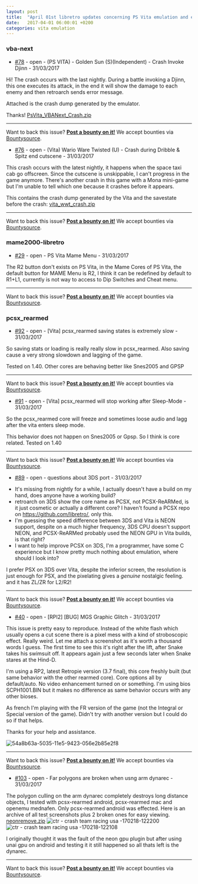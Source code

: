 ```yaml
---
layout: post
title:  "April 01st libretro updates concerning PS Vita emulation and emulators"
date:   2017-04-01 06:00:01 +0200
categories: vita emulation
---
```


### vba-next
- [#78](https://github.com/libretro/vba-next/issues/78) - open - (PS VITA) - Golden Sun (S)(Independent) - Crash Invoke Djinn - 31/03/2017

Hi! The crash occurs with the last nightly. During a battle invoking a Djinn, this one executes its attack, in the end it will show the damage to each enemy and then retroarch sends error message.

Attached is the crash dump generated by the emulator.

Thanks!
[PsVita_VBANext_Crash.zip](https://github.com/libretro/vba-next/files/611236/PsVita_VBANext_Crash.zip)


<bountysource-plugin>

---
Want to back this issue? **[Post a bounty on it!](https://www.bountysource.com/issues/39508272-ps-vita-golden-sun-s-independent-crash-invoke-djinn?utm_campaign=plugin&utm_content=tracker%2F1027743&utm_medium=issues&utm_source=github)** We accept bounties via [Bountysource](https://www.bountysource.com/?utm_campaign=plugin&utm_content=tracker%2F1027743&utm_medium=issues&utm_source=github).
</bountysource-plugin>

- [#76](https://github.com/libretro/vba-next/issues/76) - open - (Vita) Wario Ware Twisted (U) - Crash during Dribble & Spitz end cutscene - 31/03/2017

This crash occurs with the latest nightly, it happens when the space taxi cab go offscreen. Since the cutscene is unskippable, I can't progress in the game anymore.
There's another crash in this game with a Mona mini-game but I'm unable to tell which one because it crashes before it appears.

This contains the crash dump generated by the Vita and the savestate before the crash: 
[vita_wwt_crash.zip](https://github.com/libretro/vba-next/files/601705/vita_wwt_crash.zip)

<bountysource-plugin>

---
Want to back this issue? **[Post a bounty on it!](https://www.bountysource.com/issues/39385830-vita-wario-ware-twisted-u-crash-during-dribble-spitz-end-cutscene?utm_campaign=plugin&utm_content=tracker%2F1027743&utm_medium=issues&utm_source=github)** We accept bounties via [Bountysource](https://www.bountysource.com/?utm_campaign=plugin&utm_content=tracker%2F1027743&utm_medium=issues&utm_source=github).
</bountysource-plugin>

### mame2000-libretro
- [#29](https://github.com/libretro/mame2000-libretro/issues/29) - open - PS Vita Mame Menu - 31/03/2017

The R2 button don't exists on PS Vita, in the Mame Cores of PS Vita, the default button for MAME Menu is R2, I think it can be redefined by default to R1+L1, currently is not way to access to Dip Switches and Cheat menu.

<bountysource-plugin>

---
Want to back this issue? **[Post a bounty on it!](https://www.bountysource.com/issues/39645091-ps-vita-mame-menu?utm_campaign=plugin&utm_content=tracker%2F295463&utm_medium=issues&utm_source=github)** We accept bounties via [Bountysource](https://www.bountysource.com/?utm_campaign=plugin&utm_content=tracker%2F295463&utm_medium=issues&utm_source=github).
</bountysource-plugin>

### pcsx_rearmed
- [#92](https://github.com/libretro/pcsx_rearmed/issues/92) - open - [Vita] pcsx_rearmed saving states is extremely slow - 31/03/2017

So saving stats or loading is really really slow in pcsx_rearmed.
Also saving cause a very strong slowdown and lagging of the game.

Tested on 1.40.
Other cores are behaving better like Snes2005 and GPSP

<bountysource-plugin>

---
Want to back this issue? **[Post a bounty on it!](https://www.bountysource.com/issues/41164774-vita-pcsx_rearmed-saving-states-is-extremely-slow?utm_campaign=plugin&utm_content=tracker%2F441984&utm_medium=issues&utm_source=github)** We accept bounties via [Bountysource](https://www.bountysource.com/?utm_campaign=plugin&utm_content=tracker%2F441984&utm_medium=issues&utm_source=github).
</bountysource-plugin>

- [#91](https://github.com/libretro/pcsx_rearmed/issues/91) - open - [Vita] pcsx_rearmed will stop working after Sleep-Mode - 31/03/2017

So the pcsx_rearmed core will freeze and sometimes loose audio and lagg after the vita enters sleep mode.

This behavior does not happen on Snes2005 or Gpsp.
So I think is core related.
Tested on 1.40

<bountysource-plugin>

---
Want to back this issue? **[Post a bounty on it!](https://www.bountysource.com/issues/41164682-vita-pcsx_rearmed-will-stop-working-after-sleep-mode?utm_campaign=plugin&utm_content=tracker%2F441984&utm_medium=issues&utm_source=github)** We accept bounties via [Bountysource](https://www.bountysource.com/?utm_campaign=plugin&utm_content=tracker%2F441984&utm_medium=issues&utm_source=github).
</bountysource-plugin>

- [#89](https://github.com/libretro/pcsx_rearmed/issues/89) - open - questions about 3DS port - 31/03/2017

* It's missing from nightly for a while, I actually doesn't have a build on my hand, does anyone have a working build?
* retroarch on 3DS show the core name as PCSX, not PCSX-ReARMed, is it just cosmetic or actually a different core? I haven't found a PCSX repo on https://github.com/libretro/, only this.
* I'm guessing the speed difference between 3DS and Vita is NEON support, despite on a much higher frequency, 3DS CPU doesn't support NEON, and PCSX-ReARMed probably used the NEON GPU in Vita builds, is that right?
* I want to help improve PCSX on 3DS, I'm a programmer, have some C experience but I know pretty much nothing about emulation, where should I look into?

I prefer PSX on 3DS over Vita, despite the inferior screen, the resolution is just enough for PSX, and the pixelating gives a *genuine* nostalgic feeling. and it has ZL/ZR for L2/R2!

<bountysource-plugin>

---
Want to back this issue? **[Post a bounty on it!](https://www.bountysource.com/issues/40793319-questions-about-3ds-port?utm_campaign=plugin&utm_content=tracker%2F441984&utm_medium=issues&utm_source=github)** We accept bounties via [Bountysource](https://www.bountysource.com/?utm_campaign=plugin&utm_content=tracker%2F441984&utm_medium=issues&utm_source=github).
</bountysource-plugin>

- [#40](https://github.com/libretro/pcsx_rearmed/issues/40) - open - [RPI2] [BUG] MGS Graphic Glitch - 31/03/2017

This issue is pretty easy to reproduce. Instead of the white flash which usually opens a cut scene there is a pixel mess with a kind of stroboscopic effect. Really weird. Let me attach a screenshot as it's worth a thousand words I guess. The first time to see this it's right after the lift, after Snake takes his swimsuit off. It appears again just a few seconds later when Snake stares at the Hind-D.

I'm using a RP2, latest Retropie version (3.7 final), this core freshly built (but same behavior with the other rearmed core). Core options all by default/auto. No video enhancement turned on or something. I'm using bios SCPH1001.BIN but it makes no difference as same behavior occurs with any other bioses.

As french I'm playing with the FR version of the game (not the Integral or Special version of the game). Didn't try with another version but I could do so if that helps.

Thanks for your help and assistance.

![54a8b63a-5035-11e5-9423-056e2b85e2f8](https://cloud.githubusercontent.com/assets/8100500/15267446/b57fb48e-19c2-11e6-839a-4c9a78600f42.png)


<bountysource-plugin>

---
Want to back this issue? **[Post a bounty on it!](https://www.bountysource.com/issues/34224772-rpi2-bug-mgs-graphic-glitch?utm_campaign=plugin&utm_content=tracker%2F441984&utm_medium=issues&utm_source=github)** We accept bounties via [Bountysource](https://www.bountysource.com/?utm_campaign=plugin&utm_content=tracker%2F441984&utm_medium=issues&utm_source=github).
</bountysource-plugin>

- [#103](https://github.com/libretro/pcsx_rearmed/issues/103) - open - Far polygons are broken when usng arm dynarec - 31/03/2017

The polygon culling on the arm dynarec completely destroys long distance objects, I tested with pcsx-rearmed android, pcsx-rearmed mac and openemu mednafen.
Only pcsx-rearmed android was effected.
Here is an archive of all test screenshots plus 2 broken ones for easy viewing.
[neonremove.zip](https://github.com/libretro/pcsx_rearmed/files/785305/neonremove.zip)
![ctr - crash team racing usa -170218-122200](https://cloud.githubusercontent.com/assets/1220805/23096746/b71e9c28-f5d7-11e6-91fc-f28083720cf0.png)
![ctr - crash team racing usa -170218-122108](https://cloud.githubusercontent.com/assets/1220805/23096747/ba878762-f5d7-11e6-9619-d971e7639c97.png)

I originally thought it was the fault of the neon gpu plugin but after using unai gpu on android and testing it it still happened so all thats left is the dynarec.




<bountysource-plugin>

---
Want to back this issue? **[Post a bounty on it!](https://www.bountysource.com/issues/42186176-far-polygons-are-broken-when-usng-arm-dynarec?utm_campaign=plugin&utm_content=tracker%2F441984&utm_medium=issues&utm_source=github)** We accept bounties via [Bountysource](https://www.bountysource.com/?utm_campaign=plugin&utm_content=tracker%2F441984&utm_medium=issues&utm_source=github).
</bountysource-plugin>

